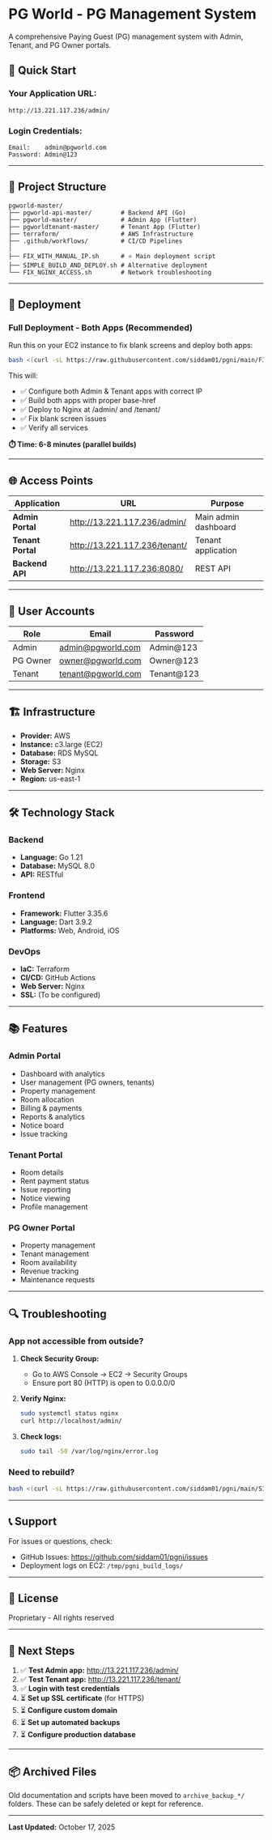 # PG World - PG Management System

A comprehensive Paying Guest (PG) management system with Admin, Tenant, and PG Owner portals.

## 🚀 Quick Start

### **Your Application URL:**
```
http://13.221.117.236/admin/
```

### **Login Credentials:**
```
Email:    admin@pgworld.com
Password: Admin@123
```

---

## 📁 Project Structure

```
pgworld-master/
├── pgworld-api-master/        # Backend API (Go)
├── pgworld-master/            # Admin App (Flutter)
├── pgworldtenant-master/      # Tenant App (Flutter)
├── terraform/                 # AWS Infrastructure
├── .github/workflows/         # CI/CD Pipelines
│
├── FIX_WITH_MANUAL_IP.sh      # ⭐ Main deployment script
├── SIMPLE_BUILD_AND_DEPLOY.sh # Alternative deployment
└── FIX_NGINX_ACCESS.sh        # Network troubleshooting
```

---

## 🔧 Deployment

### **Full Deployment - Both Apps (Recommended)**

Run this on your EC2 instance to fix blank screens and deploy both apps:

```bash
bash <(curl -sL https://raw.githubusercontent.com/siddam01/pgni/main/FIX_BOTH_APPS.sh)
```

This will:
- ✅ Configure both Admin & Tenant apps with correct IP
- ✅ Build both apps with proper base-href
- ✅ Deploy to Nginx at /admin/ and /tenant/
- ✅ Fix blank screen issues
- ✅ Verify all services

**⏱️ Time: 6-8 minutes (parallel builds)**

---

## 🌐 Access Points

| Application | URL | Purpose |
|-------------|-----|---------|
| **Admin Portal** | http://13.221.117.236/admin/ | Main admin dashboard |
| **Tenant Portal** | http://13.221.117.236/tenant/ | Tenant application |
| **Backend API** | http://13.221.117.236:8080/ | REST API |

---

## 🔐 User Accounts

| Role | Email | Password |
|------|-------|----------|
| Admin | admin@pgworld.com | Admin@123 |
| PG Owner | owner@pgworld.com | Owner@123 |
| Tenant | tenant@pgworld.com | Tenant@123 |

---

## 🏗️ Infrastructure

- **Provider:** AWS
- **Instance:** c3.large (EC2)
- **Database:** RDS MySQL
- **Storage:** S3
- **Web Server:** Nginx
- **Region:** us-east-1

---

## 🛠️ Technology Stack

### Backend
- **Language:** Go 1.21
- **Database:** MySQL 8.0
- **API:** RESTful

### Frontend
- **Framework:** Flutter 3.35.6
- **Language:** Dart 3.9.2
- **Platforms:** Web, Android, iOS

### DevOps
- **IaC:** Terraform
- **CI/CD:** GitHub Actions
- **Web Server:** Nginx
- **SSL:** (To be configured)

---

## 📚 Features

### Admin Portal
- Dashboard with analytics
- User management (PG owners, tenants)
- Property management
- Room allocation
- Billing & payments
- Reports & analytics
- Notice board
- Issue tracking

### Tenant Portal
- Room details
- Rent payment status
- Issue reporting
- Notice viewing
- Profile management

### PG Owner Portal
- Property management
- Tenant management
- Room availability
- Revenue tracking
- Maintenance requests

---

## 🔍 Troubleshooting

### App not accessible from outside?

1. **Check Security Group:**
   - Go to AWS Console → EC2 → Security Groups
   - Ensure port 80 (HTTP) is open to 0.0.0.0/0

2. **Verify Nginx:**
   ```bash
   sudo systemctl status nginx
   curl http://localhost/admin/
   ```

3. **Check logs:**
   ```bash
   sudo tail -50 /var/log/nginx/error.log
   ```

### Need to rebuild?

```bash
bash <(curl -sL https://raw.githubusercontent.com/siddam01/pgni/main/SIMPLE_BUILD_AND_DEPLOY.sh)
```

---

## 📞 Support

For issues or questions, check:
- GitHub Issues: https://github.com/siddam01/pgni/issues
- Deployment logs on EC2: `/tmp/pgni_build_logs/`

---

## 📝 License

Proprietary - All rights reserved

---

## 🎯 Next Steps

1. ✅ **Test Admin app:** http://13.221.117.236/admin/
2. ✅ **Test Tenant app:** http://13.221.117.236/tenant/
3. ✅ **Login with test credentials**
4. ⏳ **Set up SSL certificate** (for HTTPS)
5. ⏳ **Configure custom domain**
6. ⏳ **Set up automated backups**
7. ⏳ **Configure production database**

---

## 📦 Archived Files

Old documentation and scripts have been moved to `archive_backup_*/` folders.
These can be safely deleted or kept for reference.

---

**Last Updated:** October 17, 2025
